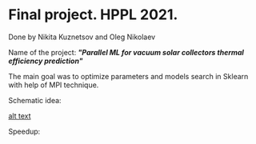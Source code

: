 # Final project. HPPL 2021.

Done by Nikita Kuznetsov and Oleg Nikolaev

Name of the project: ***"Parallel ML for vacuum solar collectors thermal efficiency prediction"***

The main goal was to optimize parameters and models search in Sklearn with help of MPI technique.

Schematic idea:

[alt text](Isolated.png "Title")

Speedup:
